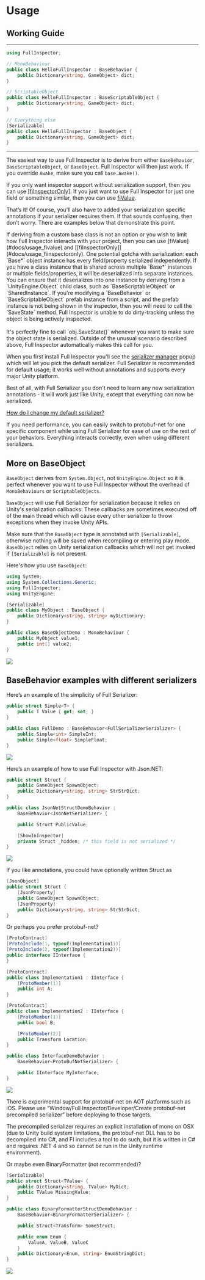 # Usage

## Working Guide

<hr />

```c#
using FullInspector;

// MonoBehaviour
public class HelloFullInspector : BaseBehavior {
    public Dictionary<string, GameObject> dict;
}

// ScriptableObject
public class HelloFullInspector : BaseScriptableObject {
    public Dictionary<string, GameObject> dict;
}

// Everything else
[Serializable]
public class HelloFullInspector : BaseObject {
    public Dictionary<string, GameObject> dict;
}
```

<hr />

The easiest way to use Full Inspector is to derive from either `BaseBehavior`, `BaseScriptableObject`, or `BaseObject`. Full Inspector will then just work. If you override `Awake`, make sure you call `base.Awake()`.

If you only want inspector support without serialization support, then you can use [[fiInspectorOnly]](#docs/usage_fiinspectoronly). If you just want to use Full Inspector for just one field or something similar, then you can use [fiValue](#docs/usage_fivalue).

That’s it! Of course, you’ll also have to added your serialization specific annotations if your serializer requires them. If that sounds confusing, then don’t worry. There are examples below that demonstrate this point.

<note>
If deriving from a custom base class is not an option or you wish to limit how Full Inspector interacts with your project, then you can use [fiValue](#docs/usage_fivalue) and [[fiInspectorOnly]](#docs/usage_fiinspectoronly).
</note>

<important>
One potential gotcha with serialization: each `Base*` object instance has every field/property serialized independently. If you have a class instance that is shared across multiple `Base*` instances or multiple fields/properties, it will be deserialized into separate instances. You can ensure that it deserializes into one instance by deriving from a `UnityEngine.Object` child class, such as `BaseScriptableObject` or `SharedInstance<T>`.
</important>

<important>
If you're modifying a `BaseBehavior` or `BaseScriptableObject` prefab instance from a script, and the prefab instance is not being shown in the inspector, then you will need to call the `SaveState` method. Full Inspector is unable to do dirty-tracking unless the object is being actively inspected.
<br /> <br />
It's perfectly fine to call `obj.SaveState()` whenever you want to make sure the object state is serialized. Outside of the unusual scenario described above, Full Inspector automatically makes this call for you.
</important>

When you first install Full Inspector you'll see the [serializer manager](#docs/usage_serializer_manager) popup which will let you pick the default serializer. Full Serializer is recommended for default usage; it works well without annotations and supports every major Unity platform.

Best of all, with Full Serializer you don't need to learn any new serialization annotations - it will work just like Unity, except that everything can now be serialized.

[How do I change my default serializer?](#docs/usage_serializer_manager)

If you need performance, you can easily switch to protobuf-net for one specific component while using Full Serializer for ease of use on the rest of your behaviors. Everything interacts correctly, even when using different serializers.


## More on BaseObject

`BaseObject` derives from `System.Object`, not `UnityEngine.Object` so it is perfect whenever you want to use Full Inspector without the overhead of `MonoBehaviours` or `ScriptableObjects`.

<note>`BaseObject` will use Full Serializer for serialization because it relies on Unity's serialization callbacks. These callbacks are sometimes executed off of the main thread which will cause every other serializer to throw exceptions when they invoke Unity APIs.</note>

<important>Make sure that the `BaseObject` type is annotated with `[Serializable]`, otherwise nothing will be saved when recompiling or entering play mode. `BaseObject` relies on Unity serialization callbacks which will not get invoked if `[Serializable]` is not present.</important>

Here's how you use `BaseObject`:

```c#
using System;
using System.Collections.Generic;
using FullInspector;
using UnityEngine;

[Serializable]
public class MyObject : BaseObject {
    public Dictionary<string, string> myDictionary;
}

public class BaseObjectDemo : MonoBehaviour {
    public MyObject value1;
    public int[] value2;
}
```

![](docs/images/baseobject_demo.png)

## BaseBehavior examples with different serializers

Here’s an example of the simplicity of Full Serializer:

```c#
public struct Simple<T> {
    public T Value { get; set; }
}

public class FullDemo : BaseBehavior<FullSerializerSerializer> {
    public Simple<int> SimpleInt;
    public Simple<float> SimpleFloat;
}
```

![](docs/images/usage_fullserializer.png)

Here’s an example of how to use Full Inspector with Json.NET:

```c#
public struct Struct {
    public GameObject SpawnObject;
    public Dictionary<string, string> StrStrDict;
}

public class JsonNetStructDemoBehavior :
    BaseBehavior<JsonNetSerializer> {

    public Struct PublicValue;

    [ShowInInspector]
    private Struct _hidden; /* this field is not serialized */
}
```

![](docs/images/usage_jsonnet.png)

If you like annotations, you could have optionally written Struct as

```c#
[JsonObject]
public struct Struct {
    [JsonProperty]
    public GameObject SpawnObject;
    [JsonProperty]
    public Dictionary<string, string> StrStrDict;
}
```

Or perhaps you prefer protobuf-net?

```c#
[ProtoContract]
[ProtoInclude(1, typeof(Implementation1))]
[ProtoInclude(2, typeof(Implementation2))]
public interface IInterface {
}

[ProtoContract]
public class Implementation1 : IInterface {
    [ProtoMember(1)]
    public int A;
}

[ProtoContract]
public class Implementation2 : IInterface {
    [ProtoMember(1)]
    public bool B;

    [ProtoMember(2)]
    public Transform Location;
}

public class InterfaceDemoBehavior :
    BaseBehavior<ProtoBufNetSerializer> {

    public IInterface MyInterface;
}
```

![](docs/images/usage_protobufnet.png)

<important>
There is experimental support for protobuf-net on AOT platforms such as iOS. Please use “Window/Full Inspector/Developer/Create protobuf-net precompiled serializer” before deploying to those targets.

The precompiled serializer requires an explicit installation of mono on OSX (due to Unity build system limitations, the protobuf-net DLL has to be decompiled into C#, and FI includes a tool to do such, but it is written in C# and requires .NET 4 and so cannot be run in the Unity runtime environment).
</important>

Or maybe even BinaryFormatter (not recommended)?

```c#
[Serializable]
public struct Struct<TValue> {
    public Dictionary<string, TValue> MyDict;
    public TValue MissingValue;
}

public class BinaryFormatterStructDemoBehavior :
    BaseBehavior<BinaryFormatterSerializer> {

    public Struct<Transform> SomeStruct;

    public enum Enum {
        ValueA, ValueB, ValueC
    }
    public Dictionary<Enum, string> EnumStringDict;
}
```

![](docs/images/usage_binaryformatter.png)
